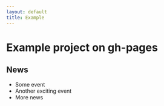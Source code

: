 ```yaml
---
layout: default
title: Example
---
```


# Example project on gh-pages

## News

- Some event
- Another exciting event
- More news
